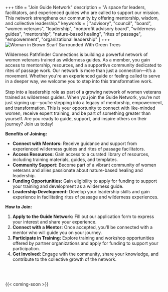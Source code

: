 +++
title = "Join Guide Network"
description = "A space for leaders, facilitators, and experienced guides who are called to support our mission. This network strengthens our community by offering mentorship, wisdom, and collective leadership."
keywords = [
  "advisory",
  "council",
  "board",
  "women veterans",
  "leadership",
  "nonprofit advisory board",
  "wilderness guides",
  "mentorship",
  "nature-based healing",
  "rites of passage",
  "empowerment",
  "organizational leadership"
]
+++
![Woman in Brown Scarf Surrounded With Green Trees](/uploads/pexels-pripicart-713071.jpg "Photo by Tobi")

Wilderness Pathfinder Connections is building a powerful network of women veterans trained as wilderness guides. As a member, you gain access to mentorship, resources, and a supportive community dedicated to rites of passage work. Our network is more than just a connection—it’s a movement. Whether you're an experienced guide or feeling called to serve in a deeper way, we welcome you to step into this transformative work.<br> <br> Step into a leadership role as part of a growing network of women veterans trained as wilderness guides. When you join the Guide Network, you’re not just signing up—you’re stepping into a legacy of mentorship, empowerment, and transformation. This is your opportunity to connect with like-minded women, receive expert training, and be part of something greater than yourself. Are you ready to guide, support, and inspire others on their journey? Join us today!

**Benefits of Joining:**

* **Connect with Mentors:** Receive guidance and support from experienced wilderness guides and rites of passage facilitators.
* **Access Resources:** Gain access to a curated library of resources, including training materials, guides, and templates.
* **Community Support:** Become part of a vibrant community of women veterans and allies passionate about nature-based healing and leadership.
* **Funding Opportunities:** Gain eligibility to apply for funding to support your training and development as a wilderness guide.
* **Leadership Development:** Develop your leadership skills and gain experience in facilitating rites of passage and wilderness experiences.

**How to Join:**

1. **Apply to the Guide Network:** Fill out our application form to express your interest and share your experience.
2. **Connect with a Mentor:** Once accepted, you'll be connected with a mentor who will guide you on your journey.
3. **Participate in Training:** Explore training and workshop opportunities offered by partner organizations and apply for funding to support your participation.
4. **Get Involved:** Engage with the community, share your knowledge, and contribute to the collective growth of the network.

&nbsp;

<br>{{< coming-soon >}}